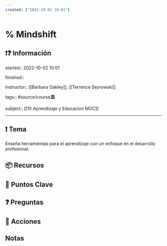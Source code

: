 ```yaml
---
created: ["2022-10-02 10:01"]
---
```


# % Mindshift
## ❗❓ Información

started:: 2022-10-02 10:01

finished::

instructor:: [[Barbara Oakley]], [[Terrence Sejnowski]]

tags:: #source/course🏛 

subject:: [[10 Aprendizaje y Educacion MOC]]

---

## ❗ Tema
Enseña herramientas para el aprendizaje con un enfoque en el desarrollo profesional.

## 📦 Recursos


## 🔑 Puntos Clave


## ❓ Preguntas


## 🎯 Acciones


## Notas